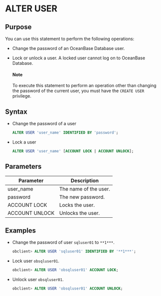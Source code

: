 # ALTER USER

## Purpose

You can use this statement to perform the following operations:

* Change the password of an OceanBase Database user.

* Lock or unlock a user. A locked user cannot log on to OceanBase Database.

  <main id="notice" type='explain'>
    <h4>Note</h4>
    <p>To execute this statement to perform an operation other than changing the password of the current user, you must have the <code>CREATE USER</code> privilege. </p>
  </main>

## Syntax

* Change the password of a user

   ```sql
   ALTER USER 'user_name' IDENTIFIED BY 'password';
   ```

* Lock a user

   ```sql
   ALTER USER 'user_name' [ACCOUNT LOCK | ACCOUNT UNLOCK];
   ```

## Parameters

| **Parameter** | **Description** |
|----------------|--------|
| user_name | The name of the user.  |
| password | The new password.  |
| ACCOUNT LOCK | Locks the user.  |
| ACCOUNT UNLOCK | Unlocks the user.  |

## Examples

* Change the password of user `sqluser01` to `**1***`.

   ```sql
   obclient> ALTER USER 'sqluser01' IDENTIFIED BY '**1***';
   ```

* Lock user `obsqluser01`.

   ```sql
   obclient> ALTER USER 'obsqluser01' ACCOUNT LOCK;
   ```

* Unlock user `obsqluser01`.

   ```sql
   obclient> ALTER USER 'obsqluser01' ACCOUNT UNLOCK;
   ```
